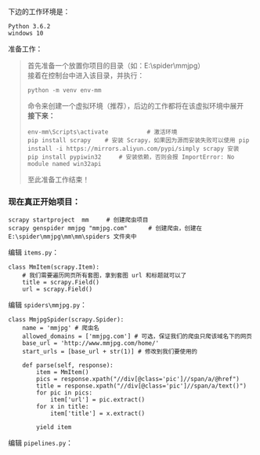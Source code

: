 下边的工作环境是：
```
Python 3.6.2
windows 10
```  

准备工作：
> 首先准备一个放置你项目的目录（如：E:\spider\mmjpg）  
> 接着在控制台中进入该目录，并执行：   
> ```
> python -m venv env-mm
>  ```   
> 命令来创建一个虚拟环境（推荐），后边的工作都将在该虚拟环境中展开  
> **接下来：**  
> ```
> env-mm\Scripts\activate			# 激活环境
> pip install scrapy	# 安装 Scrapy，如果因为源而安装失败可以使用 pip install -i https://mirrors.aliyun.com/pypi/simply scrapy 安装
> pip install pypiwin32 	# 安装依赖，否则会报 ImportError: No module named win32api
> ```  
> 至此准备工作结束！

### 现在真正开始项目：
```
scrapy startproject  mm 	# 创建爬虫项目
scrapy genspider mmjpg "mmjpg.com"		# 创建爬虫，创建在 E:\spider\mmjpg\mm\mm\spiders 文件夹中
```   
编辑 `items.py`：

```
class MmItem(scrapy.Item):
    # 我们需要遍历网页所有套图，拿到套图 url 和标题就可以了
    title = scrapy.Field()
    url = scrapy.Field()
 ```
编辑 `spiders\mmjpg.py`：
```
class MmjpgSpider(scrapy.Spider):
    name = 'mmjpg' # 爬虫名
    allowed_domains = ['mmjpg.com'] # 可选，保证我们的爬虫只爬该域名下的网页
    base_url = 'http://www.mmjpg.com/home/'
    start_urls = [base_url + str(1)] # 修改到我们要使用的

    def parse(self, response):
        item = MmItem()
        pics = response.xpath("//div[@class='pic']//span/a/@href")
        title = response.xpath("//div[@class='pic']//span/a/text()")
        for pic in pics:
            item['url'] = pic.extract()
        for x in title:
            item['title'] = x.extract()

        yield item
```
编辑 `pipelines.py`：
```

```